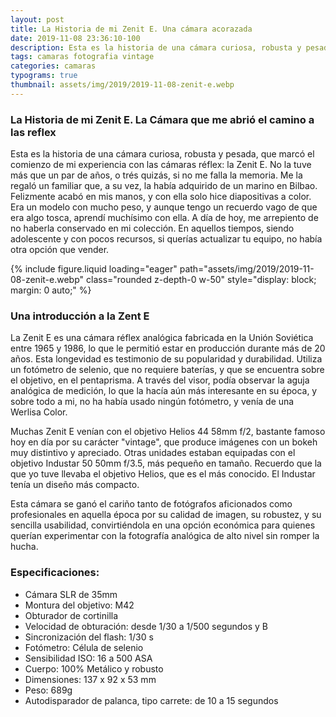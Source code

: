 ```yaml
---
layout: post
title: La Historia de mi Zenit E. Una cámara acorazada
date: 2019-11-08 23:36:10-100
description: Esta es la historia de una cámara curiosa, robusta y pesada, que marcó el comienzo de mi experiencia con las cámaras réflex, la Zenit E.
tags: camaras fotografia vintage
categories: camaras
typograms: true
thumbnail: assets/img/2019/2019-11-08-zenit-e.webp
---
```


### La Historia de mi Zenit E. La Cámara que me abrió el camino a las reflex

Esta es la historia de una cámara curiosa, robusta y pesada, que marcó el comienzo de mi experiencia con las cámaras réflex: la Zenit E. No la tuve más que un par de años, o trés quizás, si no me falla la memoria. Me la regaló un familiar que, a su vez, la había adquirido de un marino en Bilbao. 
Felizmente acabó en mis manos, y con ella solo hice diapositivas a color. Era un modelo con mucho peso, y aunque tengo un recuerdo vago de que era algo tosca, aprendí muchísimo con ella. A día de hoy, me arrepiento de no haberla conservado en mi colección. En aquellos tiempos, siendo adolescente y con pocos recursos, si querías actualizar tu equipo, no había otra opción que vender.

<div class="text-center">
{% include figure.liquid loading="eager" path="assets/img/2019/2019-11-08-zenit-e.webp" class="rounded z-depth-0 w-50" style="display: block; margin: 0 auto;" %}   
</div>


### Una introducción a la Zent E

La Zenit E es una cámara réflex analógica fabricada en la Unión Soviética entre 1965 y 1986, lo que le permitió estar en producción durante más de 20 años. Esta longevidad es testimonio de su popularidad y durabilidad. Utiliza un fotómetro de selenio, que no requiere baterías, y que se encuentra sobre el objetivo, en el pentaprisma. A través del visor, podía observar la aguja analógica de medición, lo que la hacía aún más interesante en su época, y sobre todo a mi, no ha había usado ningún fotómetro, y venía de una Werlisa Color.

Muchas Zenit E venían con el objetivo Helios 44 58mm f/2, bastante famoso hoy en día por su carácter "vintage", que produce imágenes con un bokeh muy distintivo y apreciado. Otras unidades estaban equipadas con el objetivo Industar 50 50mm f/3.5, más pequeño en tamaño. Recuerdo que la que yo tuve llevaba el objetivo Helios, que es el más conocido. El Industar tenía un diseño más compacto.

Esta cámara se ganó el cariño tanto de fotógrafos aficionados como profesionales en aquella época por su calidad de imagen, su robustez, y su sencilla usabilidad, convirtiéndola en una opción económica para quienes querían experimentar con la fotografía analógica de alto nivel sin romper la hucha.

### Especificaciones:

- Cámara SLR de 35mm
- Montura del objetivo: M42
- Obturador de cortinilla
- Velocidad de obturación: desde 1/30 a 1/500 segundos y B
- Sincronización del flash: 1/30 s
- Fotómetro: Célula de selenio
- Sensibilidad ISO: 16 a 500 ASA
- Cuerpo: 100% Metálico y robusto
- Dimensiones: 137 x 92 x 53 mm
- Peso: 689g
- Autodisparador de palanca, tipo carrete: de 10 a 15 segundos




